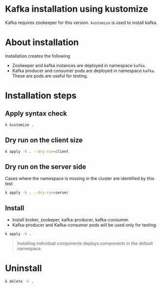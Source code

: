 # Kafka installation using kustomize

Kafka requires zookeeper for this version. `kustomize` is used to install kafka.

# About installation
Installation creates the following

- Zookeeper and kafka instances are deployed in namespace `kafka`.
- Kafka producer and consumer pods are deployed in namespace  `kafka`. These are pods are useful for testing.

# Installation steps  

## Apply syntax check 
```bash
k kustomize .
``` 

## Dry run on the client size
```bash 
k apply -k . --dry-run=client
```

## Dry run on the server side
Cases where the namespace is missing in the cluster are identified by this test
```bash
k apply -k . --dry-run=server
```

## Install
- Install broker, zookeper, kafka-producer, kafka-consumer.
- Kafka-producer and Kafka-consumer pods will be used only for testing. 
```bash
k apply -k . 
```

> Installing individual components deploys components in the default namespace.

# Uninstall
```bash
k delete -k .
```